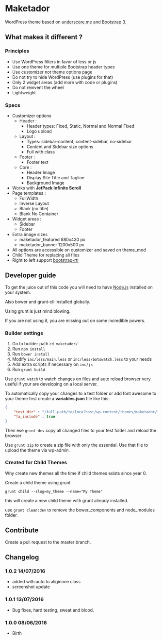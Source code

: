 # Maketador #

WordPress theme based on [underscore.me](http://underscores.me/) and [Bootstrap 3](http://getbootstrap.com).

## What makes it different ? ##

### Principles ###

- Use WordPress filters in favor of less or js
- Use one theme for multiple Bootstrap header types
- Use customizer not theme options page
- Do not try to hide WordPress (use plugins for that)
- Only 2 widget areas (add more with code or plugins)
- Do not reinvent the wheel
- Lightweight

### Specs ##

- Customizer options
  - Header :
    - Header types: Fixed, Static, Normal and Normal Fixed 
    - Logo upload
  - Layout :
    - Types: sidebar-content, content-sidebar, no-sidebar
    - Content and Sidebar size options
    - Full with class
  - Footer : 
    - Footer text
  - Core : 
    - Header Image
    - Display Site Title and Tagline
    - Background Image
- Works with **JetPack Infinite Scroll**    
- Page templates : 
  - FullWidth
  - Inverse Layout  
  - Blank (no title)
  - Blank No Container
- Widget areas : 
  - Sidebar
  - Footer
- Extra image sizes
  - maketador_featured 880x430 px
  - maketador_banner 1200x500 px
- All options are accessible on customizer and saved on theme_mod 
- Child Theme for replacing all files   
- Right to left support [bootstrap-rtl](http://github.com/morteza)
  

## Developer guide ##

To get the juice out of this code you will need to have [Node.js](https://nodejs.org/en/) installed on your system.

Also bower and grunt-cli installed globally.

Using grunt is just mind blowing. 

If you are not using it, you are missing out on some incredible powers.


### Builder settings ###

1. Go to builder path `cd maketador/`
2. Run `npm install`
3. Run `bower install`
4. Modify `inc/less/main.less` or `inc/less/botswatch.less` to your needs
5. Add extra scripts if necessary on `inc/js`
6. Run `grunt build`

Use `grunt watch` to watch changes on files and auto reload browser very useful if your are developing on a local server.

To automatically copy your changes to a test folder or add font awesome to your theme first create a **variables.json** file like this:

``````json
{
    "test_dir" : "/full-path/to/localhost/wp-content/themes/maketador/",
    "fa_include" : true
}
``````

Then ese `grunt dev` copy all changed files to your test folder and reload the browser

Use `grunt zip` to create a zip file with only the essential. Use that file to upload the theme via wp-admin.
  
  
### Created for Child Themes ###

Why create new themes all the time if child themes exists since year 0.

Create a child theme using grunt

`grunt child --slug=my_theme --name="My Theme"`

this will create a new child theme with grunt already installed.

use `grunt clean:dev` to remove the bower_components and node_modules folder.  

## Contribute ##

Create a pull request to the master branch.

## Changelog ##

### 1.0.2 14/07/2016 ###
- added with:auto to aliginone class
- screenshot update

### 1.0.1 13/07/2016 ###
- Bug fixes, hard testing, sweat and blood.

### 1.0.0 08/06/2016 ###
- Birth